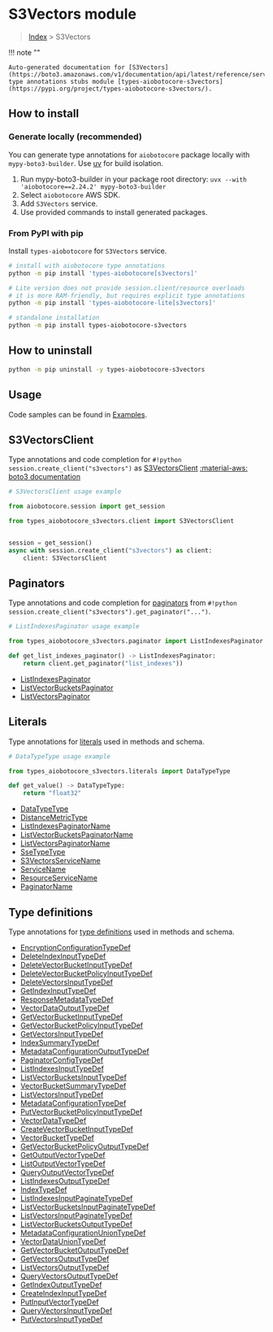 # S3Vectors module

> [Index](../README.md) > S3Vectors


!!! note ""

    Auto-generated documentation for [S3Vectors](https://boto3.amazonaws.com/v1/documentation/api/latest/reference/services/s3vectors.html#s3vectors)
    type annotations stubs module [types-aiobotocore-s3vectors](https://pypi.org/project/types-aiobotocore-s3vectors/).

## How to install

### Generate locally (recommended)

You can generate type annotations for `aiobotocore` package locally with `mypy-boto3-builder`.
Use [uv](https://docs.astral.sh/uv/getting-started/installation/) for build isolation.

1. Run mypy-boto3-builder in your package root directory: `uvx --with 'aiobotocore==2.24.2' mypy-boto3-builder`
1. Select `aiobotocore` AWS SDK.
1. Add `S3Vectors` service.
1. Use provided commands to install generated packages.



### From PyPI with pip

Install `types-aiobotocore` for `S3Vectors` service.

```bash
# install with aiobotocore type annotations
python -m pip install 'types-aiobotocore[s3vectors]'

# Lite version does not provide session.client/resource overloads
# it is more RAM-friendly, but requires explicit type annotations
python -m pip install 'types-aiobotocore-lite[s3vectors]'

# standalone installation
python -m pip install types-aiobotocore-s3vectors
```



## How to uninstall

```bash
python -m pip uninstall -y types-aiobotocore-s3vectors
```

## Usage

Code samples can be found in [Examples](./usage.md).

## S3VectorsClient

Type annotations and code completion for  `#!python session.create_client("s3vectors")` as [S3VectorsClient](./client.md)
[:material-aws: boto3 documentation](https://boto3.amazonaws.com/v1/documentation/api/latest/reference/services/s3vectors.html#S3Vectors.Client)

```python
# S3VectorsClient usage example

from aiobotocore.session import get_session

from types_aiobotocore_s3vectors.client import S3VectorsClient


session = get_session()
async with session.create_client("s3vectors") as client:
    client: S3VectorsClient
```


## Paginators

Type annotations and code completion for
[paginators](./paginators.md)
from `#!python session.create_client("s3vectors").get_paginator("...")`.

```python
# ListIndexesPaginator usage example

from types_aiobotocore_s3vectors.paginator import ListIndexesPaginator

def get_list_indexes_paginator() -> ListIndexesPaginator:
    return client.get_paginator("list_indexes"))
```

- [ListIndexesPaginator](./paginators.md#listindexespaginator)
- [ListVectorBucketsPaginator](./paginators.md#listvectorbucketspaginator)
- [ListVectorsPaginator](./paginators.md#listvectorspaginator)








## Literals

Type annotations for [literals](./literals.md) used in methods and schema.

```python
# DataTypeType usage example

from types_aiobotocore_s3vectors.literals import DataTypeType

def get_value() -> DataTypeType:
    return "float32"
```

- [DataTypeType](./literals.md#datatypetype)
- [DistanceMetricType](./literals.md#distancemetrictype)
- [ListIndexesPaginatorName](./literals.md#listindexespaginatorname)
- [ListVectorBucketsPaginatorName](./literals.md#listvectorbucketspaginatorname)
- [ListVectorsPaginatorName](./literals.md#listvectorspaginatorname)
- [SseTypeType](./literals.md#ssetypetype)
- [S3VectorsServiceName](./literals.md#s3vectorsservicename)
- [ServiceName](./literals.md#servicename)
- [ResourceServiceName](./literals.md#resourceservicename)
- [PaginatorName](./literals.md#paginatorname)




## Type definitions

Type annotations for [type definitions](./type_defs.md) used in methods and schema.

- [EncryptionConfigurationTypeDef](./type_defs.md#encryptionconfigurationtypedef)
- [DeleteIndexInputTypeDef](./type_defs.md#deleteindexinputtypedef)
- [DeleteVectorBucketInputTypeDef](./type_defs.md#deletevectorbucketinputtypedef)
- [DeleteVectorBucketPolicyInputTypeDef](./type_defs.md#deletevectorbucketpolicyinputtypedef)
- [DeleteVectorsInputTypeDef](./type_defs.md#deletevectorsinputtypedef)
- [GetIndexInputTypeDef](./type_defs.md#getindexinputtypedef)
- [ResponseMetadataTypeDef](./type_defs.md#responsemetadatatypedef)
- [VectorDataOutputTypeDef](./type_defs.md#vectordataoutputtypedef)
- [GetVectorBucketInputTypeDef](./type_defs.md#getvectorbucketinputtypedef)
- [GetVectorBucketPolicyInputTypeDef](./type_defs.md#getvectorbucketpolicyinputtypedef)
- [GetVectorsInputTypeDef](./type_defs.md#getvectorsinputtypedef)
- [IndexSummaryTypeDef](./type_defs.md#indexsummarytypedef)
- [MetadataConfigurationOutputTypeDef](./type_defs.md#metadataconfigurationoutputtypedef)
- [PaginatorConfigTypeDef](./type_defs.md#paginatorconfigtypedef)
- [ListIndexesInputTypeDef](./type_defs.md#listindexesinputtypedef)
- [ListVectorBucketsInputTypeDef](./type_defs.md#listvectorbucketsinputtypedef)
- [VectorBucketSummaryTypeDef](./type_defs.md#vectorbucketsummarytypedef)
- [ListVectorsInputTypeDef](./type_defs.md#listvectorsinputtypedef)
- [MetadataConfigurationTypeDef](./type_defs.md#metadataconfigurationtypedef)
- [PutVectorBucketPolicyInputTypeDef](./type_defs.md#putvectorbucketpolicyinputtypedef)
- [VectorDataTypeDef](./type_defs.md#vectordatatypedef)
- [CreateVectorBucketInputTypeDef](./type_defs.md#createvectorbucketinputtypedef)
- [VectorBucketTypeDef](./type_defs.md#vectorbuckettypedef)
- [GetVectorBucketPolicyOutputTypeDef](./type_defs.md#getvectorbucketpolicyoutputtypedef)
- [GetOutputVectorTypeDef](./type_defs.md#getoutputvectortypedef)
- [ListOutputVectorTypeDef](./type_defs.md#listoutputvectortypedef)
- [QueryOutputVectorTypeDef](./type_defs.md#queryoutputvectortypedef)
- [ListIndexesOutputTypeDef](./type_defs.md#listindexesoutputtypedef)
- [IndexTypeDef](./type_defs.md#indextypedef)
- [ListIndexesInputPaginateTypeDef](./type_defs.md#listindexesinputpaginatetypedef)
- [ListVectorBucketsInputPaginateTypeDef](./type_defs.md#listvectorbucketsinputpaginatetypedef)
- [ListVectorsInputPaginateTypeDef](./type_defs.md#listvectorsinputpaginatetypedef)
- [ListVectorBucketsOutputTypeDef](./type_defs.md#listvectorbucketsoutputtypedef)
- [MetadataConfigurationUnionTypeDef](./type_defs.md#metadataconfigurationuniontypedef)
- [VectorDataUnionTypeDef](./type_defs.md#vectordatauniontypedef)
- [GetVectorBucketOutputTypeDef](./type_defs.md#getvectorbucketoutputtypedef)
- [GetVectorsOutputTypeDef](./type_defs.md#getvectorsoutputtypedef)
- [ListVectorsOutputTypeDef](./type_defs.md#listvectorsoutputtypedef)
- [QueryVectorsOutputTypeDef](./type_defs.md#queryvectorsoutputtypedef)
- [GetIndexOutputTypeDef](./type_defs.md#getindexoutputtypedef)
- [CreateIndexInputTypeDef](./type_defs.md#createindexinputtypedef)
- [PutInputVectorTypeDef](./type_defs.md#putinputvectortypedef)
- [QueryVectorsInputTypeDef](./type_defs.md#queryvectorsinputtypedef)
- [PutVectorsInputTypeDef](./type_defs.md#putvectorsinputtypedef)

